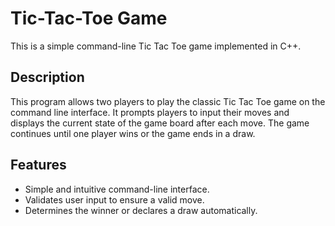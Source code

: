 # Tic-Tac-Toe Game

This is a simple command-line Tic Tac Toe game implemented in C++.

## Description

This program allows two players to play the classic Tic Tac Toe game on the command line interface. 
It prompts players to input their moves and displays the current state of the game board after each move.
The game continues until one player wins or the game ends in a draw.

## Features

- Simple and intuitive command-line interface.
- Validates user input to ensure a valid move.
- Determines the winner or declares a draw automatically.
